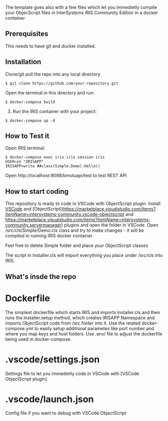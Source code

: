 


The template goes also with a few files which let you immedietly compile your ObjecScript files in InterSystems IRIS Community Edition in a docker container


## Prerequisites
This needs to have git and docker installed.

## Installation 

Clone/git pull the repo into any local directory

```
$ git clone https://github.com/your-repository.git
```

Open the terminal in this directory and run:

```
$ docker-compose build
```

3. Run the IRIS container with your project:

```
$ docker-compose up -d
```

## How to Test it

Open IRIS terminal:

```
$ docker-compose exec iris iris session iris
USER>zn "IRISAPP"
IRISAPP>write ##class(Simple.Demo).Hello()
```

Open http://localhost:9098/bmstuapi/test to test REST API

## How to start coding
This repository is ready to code in VSCode with ObjectScript plugin.
Install [VSCode](https://code.visualstudio.com/) and [ObjectScript](https://marketplace.visualstudio.com/items?itemName=intersystems-community.vscode-objectscript and https://marketplace.visualstudio.com/items?itemName=intersystems-community.servermanager) plugins and open the folder in VSCode.
Open /src/cls/Simple/Demo.cls class and try to make changes - it will be compiled in running IRIS docker container.

Feel free to delete Simple folder and place your ObjectScript classes 

The script in Installer.cls will import everything you place under /src/cls into IRIS.

## What's insde the repo

# Dockerfile

The simplest dockerfile which starts IRIS and imports Installer.cls and then runs the Installer.setup method, which creates IRISAPP Namespace and imports ObjectScript code from /src folder into it.
Use the related docker-compose.yml to easily setup additional parametes like port number and where you map keys and host folders.
Use .env/ file to adjust the dockerfile being used in docker-compose.

# .vscode/settings.json

Settings file to let you immedietly code in VSCode with [VSCode ObjectScript plugin]

# .vscode/launch.json
Config file if you want to debug with VSCode ObjectScript
